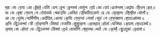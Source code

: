 

  
म॒हः।सः।रा॒यः।आ।ई॒ष॒ते॒।पतिः॑।दन्।इ॒नः।इ॒नस्य॑।वसु॑नः।प॒दे।आ।उप॑।ध्रज॑न्तम्।अद्र॑यः।वि॒धन्।इत्॥  
सः।यः।वृषा॑।न॒रान्।न।रोद॑स्योः।श्रवः॑ऽभिः।अस्ति॑।जी॒वपी॑तऽसर्गः।प्र।यः।स॒स्रा॒णः।शि॒श्री॒त।योनौ॑॥  
आ।यः।पुर॑म्।नार्मि॑णीम्।अदी॑देत्।अत्यः॑।क॒विः।न॒भ॒न्यः॑।नार्वा॑।सूरः॑।न।रु॒रु॒क्वान्।श॒तऽआ॑त्मा॥  
अ॒भि।द्वि॒ऽजन्मा॑।त्री।रो॒च॒नानि॑।विश्वा॑।रजां॑सि।शु॒शु॒चा॒नः।अ॒स्था॒त्।होता॑।यजि॑ष्ठः।अ॒पाम्।स॒धऽस्थे॑॥  
अ॒यम्।सः।होता॑।यः।द्वि॒ऽजन्मा॑।विश्वा॑।द॒धे।वार्या॑णि।श्र॒व॒स्या।मर्तः॑।यः।अ॒स्मै॒।सु॒ऽतुकः॑।द॒दाश॑॥  
